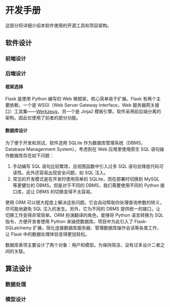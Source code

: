 # 开发手册

这部分将详细介绍本软件使用的开源工具和项目架构。

## 软件设计

### 前端设计

### 后端设计

#### 框架选择

Flask 是使用 Python 编写的 Web 微框架，核心简单易于扩展。Flask 有两个主要依赖，一个是 WSGI（Web Server Gateway Interface，Web 服务器网关接口）工具集——[Werkzeug](https://werkzeug.palletsprojects.com/en/2.3.x/)，另一个是 Jinja2 模板引擎。软件采用前后端分离的架构，因此仅使用了前者的部分功能。

#### 数据库设计

为了便于开发和测试，软件选用 SQLite 作为数据库管理系统（DBMS，Database Managerment System）。考虑到在 Web 应用里使用原生 SQL 语句操作数据库存在如下问题：

1. 手动编写 SQL 语句比较繁琐，且视图函数中引入过多 SQL 语句会降低代码可读性。此外还容易出现安全问题，如 SQL 注入。
2. 常见的开发模式是在开发时使用简单的 SQLite，而在部署时切换到 MySQL 等更健壮的 DBMS。但是对于不同的 DBMS，我们需要使用不同的 Python 接口库，这让 DBMS 的切换变得不太容易。

使用 ORM 可以很大程度上解决这些问题。它会自动帮助你处理查询参数的转义，尽可能地避免 SQL 注入的发生。另外，它为不同的 DBMS 提供统一的接口，让切换工作变得非常简单。ORM 扮演翻译的角色，能够将 Python 语言转换为 SQL 指令，方便开发者使用 Python 来操控数据库。项目中为此引入了 Flask-SQLalchemy 扩展，简化连接数据库服务器、管理数据库操作会话等各类工作，让 Flask 中的数据处理体验变得更加轻松。

数据库表项主要设计了两个对象：用户和模型。为保持简洁，没有过多设计二者之间的关联。

## 算法设计

### 数据处理

### 模型设计

